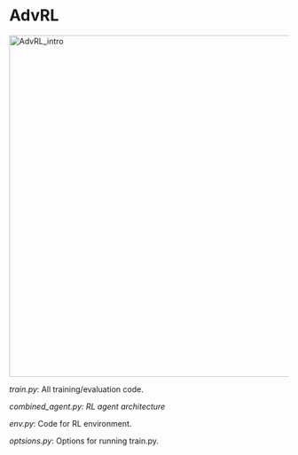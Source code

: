 # AdvRL

<img width="616" alt="AdvRL_intro" src="https://user-images.githubusercontent.com/25711756/174417165-1edeec7e-d199-4469-b6cb-83f2e823ac31.png">


*train.py*: All training/evaluation code.

*combined_agent.py: RL agent architecture*

*env.py*: Code for RL environment.

*optsions.py*: Options for running train.py.

